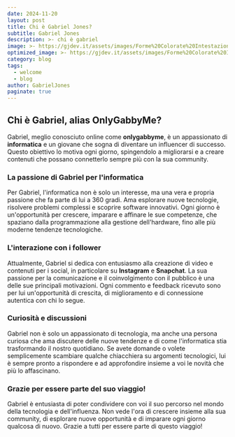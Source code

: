 ```yaml
---
date: 2024-11-20
layout: post
title: Chi è Gabriel Jones?
subtitle: Gabriel Jones
description: >- chi è gabriel
image: >- https://gjdev.it/assets/images/Forme%20Colorate%20Intestazione%20Banner.png
optimized_image: >- https://gjdev.it/assets/images/Forme%20Colorate%20Intestazione%20Banner.png
category: blog
tags:
  - welcome
  - blog
author: GabrielJones
paginate: true
---
```

## Chi è Gabriel, alias OnlyGabbyMe?

Gabriel, meglio conosciuto online come **onlygabbyme**, è un appassionato di **informatica** e un giovane che sogna di diventare un influencer di successo. Questo obiettivo lo motiva ogni giorno, spingendolo a migliorarsi e a creare contenuti che possano connetterlo sempre più con la sua community.

### La passione di Gabriel per l'informatica

Per Gabriel, l'informatica non è solo un interesse, ma una vera e propria passione che fa parte di lui a 360 gradi. Ama esplorare nuove tecnologie, risolvere problemi complessi e scoprire software innovativi. Ogni giorno è un'opportunità per crescere, imparare e affinare le sue competenze, che spaziano dalla programmazione alla gestione dell'hardware, fino alle più moderne tendenze tecnologiche.

### L'interazione con i follower

Attualmente, Gabriel si dedica con entusiasmo alla creazione di video e contenuti per i social, in particolare su **Instagram** e **Snapchat**. La sua passione per la comunicazione e il coinvolgimento con il pubblico è una delle sue principali motivazioni. Ogni commento e feedback ricevuto sono per lui un'opportunità di crescita, di miglioramento e di connessione autentica con chi lo segue.

### Curiosità e discussioni

Gabriel non è solo un appassionato di tecnologia, ma anche una persona curiosa che ama discutere delle nuove tendenze e di come l'informatica stia trasformando il nostro quotidiano. Se avete domande o volete semplicemente scambiare qualche chiacchiera su argomenti tecnologici, lui è sempre pronto a rispondere e ad approfondire insieme a voi le novità che più lo affascinano.

### Grazie per essere parte del suo viaggio!

Gabriel è entusiasta di poter condividere con voi il suo percorso nel mondo della tecnologia e dell'influenza. Non vede l'ora di crescere insieme alla sua community, di esplorare nuove opportunità e di imparare ogni giorno qualcosa di nuovo. Grazie a tutti per essere parte di questo viaggio!
